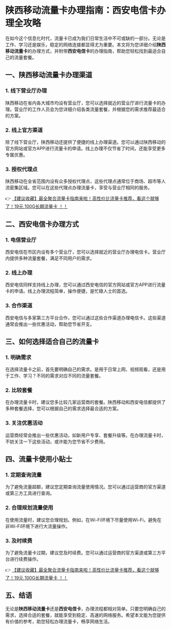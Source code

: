 # 陕西移动流量卡办理指南：西安电信卡办理全攻略

在如今这个信息化时代，流量卡已成为我们日常生活中不可或缺的一部分。无论是工作、学习还是娱乐，稳定的网络连接都显得尤为重要。本文将为您详细介绍**陕西移动流量卡**的办理方式，并附带**西安电信卡**的办理指南，帮助您轻松找到最适合自己的流量套餐。

## 一、陕西移动流量卡办理渠道

### 1. 线下营业厅办理
陕西移动在省内各大城市均设有营业厅，您可以选择就近的营业厅进行流量卡的办理。营业厅的工作人员会为您详细介绍各类流量套餐，并根据您的需求推荐最适合的方案。

### 2. 线上官方渠道
除了线下营业厅，陕西移动还提供了便捷的线上办理渠道。您可以通过陕西移动的官方网站或官方APP进行流量卡的申请。线上办理不仅节省了时间，还能享受更多专属优惠。

### 3. 授权代理点
陕西移动在全省范围内设有众多授权代理点，这些代理点通常位于商场、超市等人流密集区域。您可以在这些代理点办理流量卡，享受与营业厅相同的服务。

👉 [【建议收藏】最全聚合流量卡指南来啦！高性价比流量卡推荐，看这个就够了！19元 100G长期流量卡 ！！](https://bit.ly/Liuliangka)

## 二、西安电信卡办理方式

### 1. 电信营业厅
西安电信在市区内设有多个营业厅，您可以选择就近的营业厅办理电信卡。营业厅内提供多种流量套餐，满足不同用户的需求。

### 2. 线上办理
西安电信同样支持线上办理，您可以通过西安电信的官方网站或官方APP进行流量卡的申请。线上办理流程简单，操作便捷，是忙碌人士的首选。

### 3. 合作渠道
西安电信与多家第三方平台合作，您可以通过这些合作渠道办理电信卡。这些渠道通常会推出一些优惠活动，帮助您节省开支。

## 三、如何选择适合自己的流量卡

### 1. 明确需求
在选择流量卡之前，首先要明确自己的需求。是用于日常上网、视频观看，还是用于工作、学习？不同的需求对应不同的流量套餐。

### 2. 比较套餐
在办理流量卡时，建议您多比较几家运营商的套餐。陕西移动和西安电信都提供了多种套餐选择，您可以根据自己的需求选择最合适的方案。

### 3. 关注优惠活动
运营商经常会推出一些优惠活动，如新用户专享、套餐升级等。在办理流量卡时，不妨关注一下这些活动，或许能为您节省不少费用。

## 四、流量卡使用小贴士

### 1. 定期查询流量
为了避免流量超额，建议您定期查询流量使用情况。您可以通过运营商的官方渠道或第三方工具进行查询。

### 2. 合理规划流量使用
在使用流量时，建议您合理规划。例如，在Wi-Fi环境下尽量使用Wi-Fi，避免在非Wi-Fi环境下进行大流量操作。

### 3. 及时续费
为了避免流量卡过期，建议您及时续费。您可以通过运营商的官方渠道或第三方平台进行续费操作。

👉 [【建议收藏】最全聚合流量卡指南来啦！高性价比流量卡推荐，看这个就够了！19元 100G长期流量卡 ！！](https://bit.ly/Liuliangka)

## 五、结语

无论是**陕西移动流量卡**还是**西安电信卡**，办理流程都相对简单。只要您明确自己的需求，选择合适的套餐，就能享受到稳定、高速的网络服务。希望本文能为您提供有价值的参考，助您轻松办理流量卡，畅享网络生活。